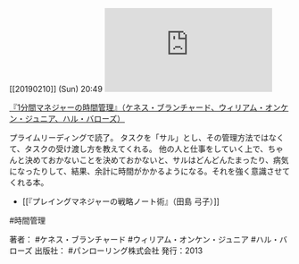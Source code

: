 
[[20190210]] (Sun) 20:49
[![](https://gyazo.com/47292d5bdf9e245a55070fe8bb6f670e.img)](http://www.amazon.co.jp/gp/product/4775941119/ref=as_li_tl?ie=UTF8&camp=247&creative=1211&creativeASIN=4775941119&linkCode=as2&tag=choiyaki81-22&linkId=666f0374a0bb2c79007bb556a0513a5c)

[『1分間マネジャーの時間管理』（ケネス・ブランチャード、ウィリアム・オンケン・ジュニア、ハル・バローズ）](https://www.amazon.co.jp/gp/product/4775941119/ref=as_li_tl?ie=UTF8&camp=247&creative=1211&creativeASIN=4775941119&linkCode=as2&tag=choiyaki81-22&linkId=666f0374a0bb2c79007bb556a0513a5c)

プライムリーディングで読了。
タスクを「サル」とし、その管理方法ではなくて、タスクの受け渡し方を教えてくれる。
他の人と仕事をしていく上で、ちゃんと決めておかないことを決めておかないと、サルはどんどんたまったり、病気になったりして、結果、余計に時間がかかるようになる。それを強く意識させてくれる本。

- [[『プレイングマネジャーの戦略ノート術』（田島 弓子）]]

#時間管理

著者： #ケネス・ブランチャード #ウィリアム・オンケン・ジュニア #ハル・バローズ
出版社： #パンローリング株式会社
発行：2013